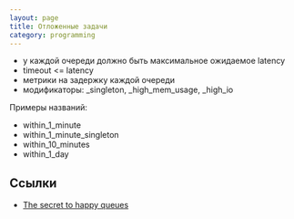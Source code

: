```yaml
---
layout: page
title: Отложенные задачи
category: programming
---
```


- у каждой очереди должно быть максимальное ожидаемое latency
- timeout <= latency
- метрики на задержку каждой очереди
- модификаторы: _singleton, _high_mem_usage, _high_io

Примеры названий: 
- within_1_minute
- within_1_minute_singleton
- within_10_minutes
- within_1_day

## Ссылки

- [The secret to happy queues](https://github.com/dmagliola/happy_queues?ysclid=liohkq6hsn528599053)
